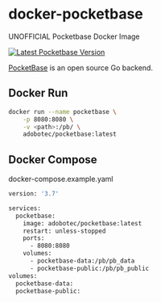 # docker-pocketbase
UNOFFICIAL Pocketbase Docker Image

<a aria-label="Latest Pocketbase Version" href="https://github.com/pocketbase/pocketbase/releases" target="_blank">
  <img alt="Latest Pocketbase Version" src="https://img.shields.io/github/v/release/pocketbase/pocketbase?color=success&display_name=tag&label=latest&logo=docker&logoColor=%23fff&sort=semver&style=flat-square">
</a>

[PocketBase](https://pocketbase.io) is an open source Go backend.

## Docker Run
```bash
docker run --name pocketbase \
    -p 8080:8080 \
    -v <path>:/pb/ \
    adobotec/pocketbase:latest 
```
## Docker Compose

docker-compose.example.yaml

```bash
version: '3.7'

services:
  pocketbase:
    image: adobotec/pocketbase:latest 
    restart: unless-stopped
    ports:
      - 8080:8080
    volumes:
      - pocketbase-data:/pb/pb_data
      - pocketbase-public:/pb/pb_public
volumes:
  pocketbase-data:
  pocketbase-public:
```